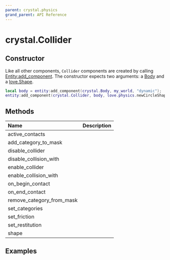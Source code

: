 ```yaml
---
parent: crystal.physics
grand_parent: API Reference
---
```


# crystal.Collider

## Constructor

Like all other components, `Collider` components are created by calling [Entity:add_component](/crystal/api/ecs/entity_add_component). The constructor expects two arguments: a [Body](body) and a [love.Shape](https://love2d.org/wiki/Shape).

```lua
local body = entity:add_component(crystal.Body, my_world, "dynamic");
entity:add_component(crystal.Collider, body, love.physics.newCircleShape(4));
```

## Methods

| Name                      | Description |
| :------------------------ | :---------- |
| active_contacts           |             |
| add_category_to_mask      |             |
| disable_collider          |             |
| disable_collision_with    |             |
| enable_collider           |             |
| enable_collision_with     |             |
| on_begin_contact          |             |
| on_end_contact            |             |
| remove_category_from_mask |             |
| set_categories            |             |
| set_friction              |             |
| set_restitution           |             |
| shape                     |             |

## Examples

